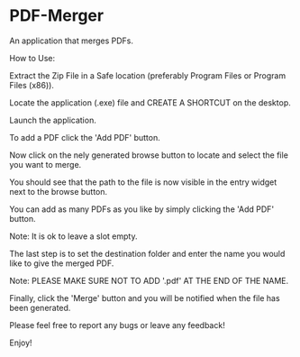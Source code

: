 # PDF-Merger
An application that merges PDFs. 

How to Use:

Extract the Zip File in a Safe location (preferably Program Files or Program Files (x86)).

Locate the application (.exe) file and CREATE A SHORTCUT on the desktop. 

Launch the application. 

To add a PDF click the 'Add PDF' button. 

Now click on the nely generated browse button to locate and select the file you want to merge. 

You should see that the path to the file is now visible in the entry widget next to the browse button.

You can add as many PDFs as you like by simply clicking the 'Add PDF' button.

Note: It is ok to leave a slot empty. 

The last step is to set the destination folder and enter the name you would like to give the merged PDF. 

Note: PLEASE MAKE SURE NOT TO ADD '.pdf' AT THE END OF THE NAME. 

Finally, click the 'Merge' button and you will be notified when the file has been generated. 

Please feel free to report any bugs or leave any feedback! 

Enjoy!

